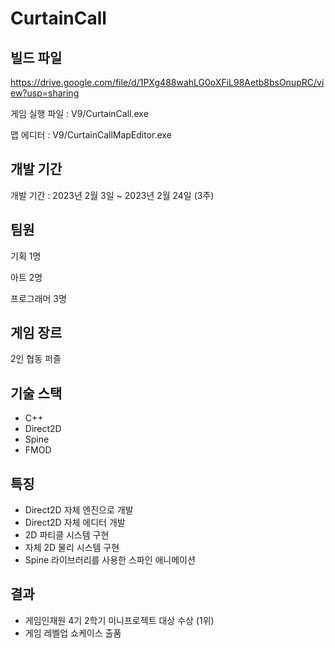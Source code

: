 # CurtainCall
## 빌드 파일

https://drive.google.com/file/d/1PXg488wahLG0oXFiL98Aetb8bsOnupRC/view?usp=sharing

게임 실행 파일 : V9/CurtainCall.exe

맵 에디터 : V9/CurtainCallMapEditor.exe

## 개발 기간

개발 기간 : 2023년 2월 3일 ~ 2023년 2월 24일 (3주)

## 팀원

기획 1명

아트 2명

프로그래머 3명

## 게임 장르

2인 협동 퍼즐

## 기술 스택

- C++
- Direct2D
- Spine
- FMOD

## 특징

- Direct2D 자체 엔진으로 개발
- Direct2D 자체 에디터 개발
- 2D 파티클 시스템 구현
- 자체 2D 물리 시스템 구현
- Spine 라이브러리를 사용한 스파인 애니메이션

## 결과

- 게임인재원 4기 2학기 미니프로젝트 대상 수상 (1위)
- 게임 레벨업 쇼케이스 출품
